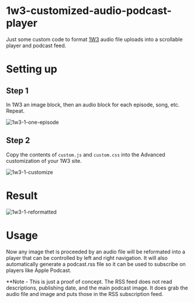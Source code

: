 # 1w3-customized-audio-podcast-player

Just some custom code to format [1W3](https://1w3.io) audio file uploads into a scrollable player and podcast feed.

# Setting up

## Step 1

In 1W3 an image block, then an audio block for each episode, song, etc. Repeat.

![1w3-1-one-episode](https://github.com/zadok7/1w3-customized-audio-podcast-player/assets/88821511/7fa00bf1-6034-4f24-b847-1614f4396d96)

## Step 2

Copy the contents of `custom.js` and `custom.css` into the Advanced customization of your 1W3 site.

![1w3-1-customize](https://github.com/zadok7/1w3-customized-audio-podcast-player/assets/88821511/5d92a6bc-f256-45be-830a-5da9c5c37432)

# Result

![1w3-1-reformatted](https://github.com/zadok7/1w3-customized-audio-podcast-player/assets/88821511/1e8b3e64-fb6f-49c3-9605-59ada9a85647)

# Usage

Now any image thet is proceeded by an audio file will be reformated into a player that can be controlled by left and right navigation. It will also automatically generate a podcast.rss file so it can be used to subscribe on players like Apple Podcast.

**Note - This is just a proof of concept. The RSS feed does not read descriptions, publishing date, and the main podcast image. It does grab the audio file and image and puts those in the RSS subscription feed.

